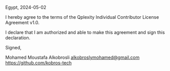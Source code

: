 Egypt, 2024-05-02

I hereby agree to the terms of the Qplexity Individual Contributor License Agreement v1.0.

I declare that I am authorized and able to make this agreement and sign this declaration.

Signed,

Mohamed Moustafa Alkobrosli alkobroslymohamed@gmail.com https://github.com/kobros-tech